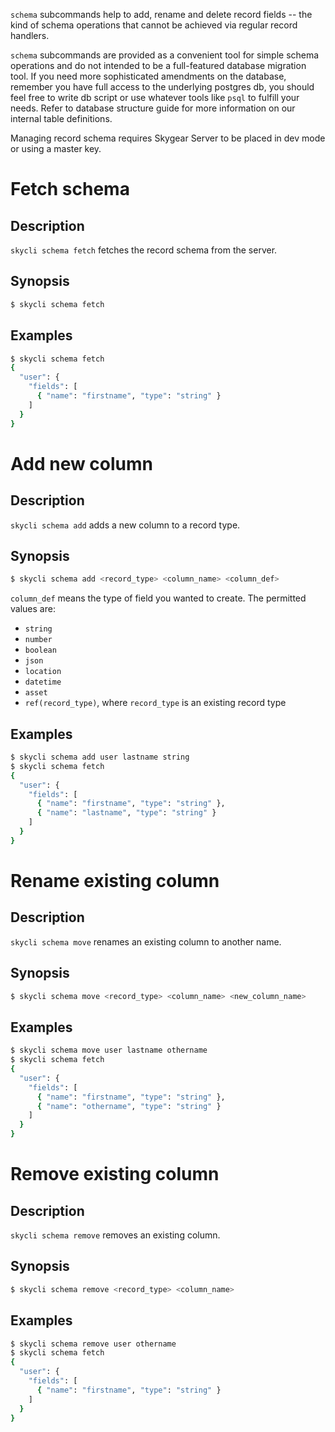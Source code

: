 `schema` subcommands help to add, rename and delete record fields -- the kind
of schema operations that cannot be achieved via regular record handlers.

`schema` subcommands are provided as a convenient tool for simple schema
operations and do not intended to be a full-featured database migration tool.
If you need more sophisticated amendments on the database, remember you have
full access to the underlying postgres db, you should feel free to write db
script or use whatever tools like `psql` to fulfill your needs. Refer to
database structure guide for more information on our internal table
definitions.

Managing record schema requires Skygear Server to be placed in dev mode
or using a master key.

# Fetch schema

## Description

`skycli schema fetch` fetches the record schema from the server.

## Synopsis

```bash
$ skycli schema fetch
```

## Examples

```bash
$ skycli schema fetch
{
  "user": {
    "fields": [
      { "name": "firstname", "type": "string" }
    ]
  }
}
```

# Add new column

## Description

`skycli schema add` adds a new column to a record type.

## Synopsis

```bash
$ skycli schema add <record_type> <column_name> <column_def>
```

`column_def` means the type of field you wanted to create. The permitted
values are:

* `string`
* `number`
* `boolean`
* `json`
* `location`
* `datetime`
* `asset`
* `ref(record_type)`, where `record_type` is an existing record type

## Examples

```bash
$ skycli schema add user lastname string
$ skycli schema fetch
{
  "user": {
    "fields": [
      { "name": "firstname", "type": "string" },
      { "name": "lastname", "type": "string" }
    ]
  }
}
```

# Rename existing column

## Description

`skycli schema move` renames an existing column to another name.

## Synopsis

```bash
$ skycli schema move <record_type> <column_name> <new_column_name>
```

## Examples

```bash
$ skycli schema move user lastname othername
$ skycli schema fetch
{
  "user": {
    "fields": [
      { "name": "firstname", "type": "string" },
      { "name": "othername", "type": "string" }
    ]
  }
}
```

# Remove existing column

## Description

`skycli schema remove` removes an existing column.

## Synopsis

```bash
$ skycli schema remove <record_type> <column_name>
```

## Examples

```bash
$ skycli schema remove user othername
$ skycli schema fetch
{
  "user": {
    "fields": [
      { "name": "firstname", "type": "string" }
    ]
  }
}
```
